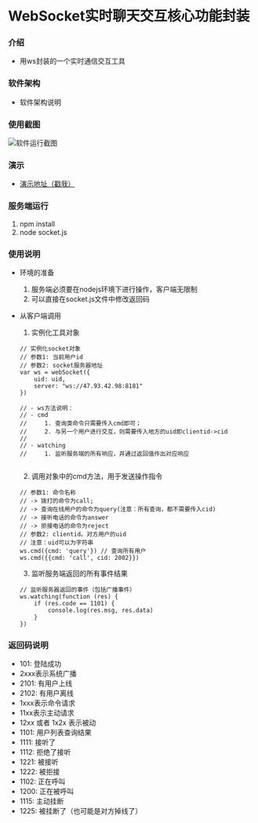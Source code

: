 # WebSocket实时聊天交互核心功能封装

### 介绍
- 用ws封装的一个实时通信交互工具

### 软件架构
- 软件架构说明

### 使用截图

![软件运行截图](https://nunini-dataset-public.oss-cn-beijing.aliyuncs.com/p2.nunini.com/images/p2_example_snapshot.png "演示二维码")


### 演示
- [演示地址（戳我）](http://p2.nunini.com "在线演示地址")

### 服务端运行

1. npm install
2. node socket.js

### 使用说明

- 环境的准备
    1. 服务端必须要在nodejs环境下进行操作，客户端无限制
    2. 可以直接在socket.js文件中修改返回码

- 从客户端调用

    1. 实例化工具对象
    
    ```
    // 实例化socket对象
    // 参数1: 当前用户id
    // 参数2: socket服务器地址
    var ws = webSocket({
        uid: uid,
        server: "ws://47.93.42.98:8181"
    })
    
    // - ws方法说明：
    // - cmd
    //     1. 查询类命令只需要传入cmd即可；
    //     2. 与另一个用户进行交互，则需要传入地方的uid即clientid->cid
    // 
    // - watching
    //     1. 监听服务端的所有响应，并通过返回值作出对应响应
      

    ```
    
    2. 调用对象中的cmd方法，用于发送操作指令
    
    ```
    // 参数1: 命令名称
    // -> 拨打的命令为call;
    // -> 查询在线用户的命令为query(注意：所有查询，都不需要传入cid)
    // -> 接听电话的命令为answer
    // -> 拒接电话的命令为reject
    // 参数2: clientid。对方用户的uid
    // 注意：uid可以为字符串
    ws.cmd({cmd: 'query'}) // 查询所有用户
    ws.cmd({{cmd: 'call', cid: 2002}})
    ```
    
    3. 监听服务端返回的所有事件结果
    
    ```
    // 监听服务器返回的事件（包括广播事件）
    ws.watching(function (res) {
        if (res.code == 1101) {
            console.log(res.msg, res.data)
        }
    })
    ```

### 返回码说明

- 101: 登陆成功
- 2xxx表示系统广播
- 2101: 有用户上线
- 2102: 有用户离线
- 1xxx表示命令请求
- 11xx表示主动请求
- 12xx 或者 1x2x 表示被动
- 1101: 用户列表查询结果
- 1111: 接听了
- 1112: 拒绝了接听
- 1221: 被接听
- 1222: 被拒接
- 1102: 正在呼叫
- 1200: 正在被呼叫
- 1115: 主动挂断
- 1225: 被挂断了（也可能是对方掉线了）
